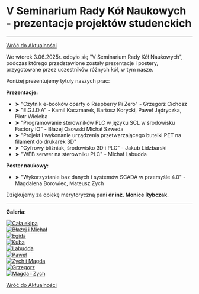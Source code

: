 # V Seminarium Rady Kół Naukowych - prezentacje projektów studenckich
---
[Wróć do Aktualności](../media.html)


We wtorek 3.06.2025r. odbyło się "V Seminarium Rady Kół Naukowych", podczas którego przedstawione zostały prezentacje i postery, przygotowane przez uczestników różnych kół, w tym nasze.

Poniżej prezentujemy tytuły naszych prac:

**Prezentacje:**
- ➤ "Czytnik e-booków oparty o Raspberry Pi Zero" - Grzegorz Cichosz
- ➤ "E.G.I.D.A" - Kamil Kaczmarek, Bartosz Korycki, Paweł Jędryczka, Piotr Wieleba
- ➤ "Programowanie sterowników PLC w języku SCL w środowisku Factory IO" - Błażej Osowski Michał Szweda
- ➤ "Projekt i wykonanie urządzenia przetwarzającego butelki PET na filament do drukarek 3D"
- ➤ "Cyfrowy bliźniak, środowisko 3D i PLC" - Jakub Lidzbarski
- ➤ "WEB serwer na sterowniku PLC" - Michał Labudda

**Poster naukowy:**
- ➤ "Wykorzystanie baz danych i systemów SCADA w przemyśle 4.0" - Magdalena Borowiec, Mateusz Zych

Dziękujemy za opiekę merytoryczną pani **dr inż. Monice Rybczak**.

---

**Galeria:**

[![Cała ekipa](https://i.postimg.cc/GtG3FjSN/cala-ekipa.jpg)](https://postimg.cc/Lg4MRjSB)  
[![Błażej i Michał](https://i.postimg.cc/d17V1FRJ/b-a-ej-micha.jpg)](https://postimg.cc/Fd44W2n6)  
[![Egida](https://i.postimg.cc/mZHrWb2w/Egida.jpg)](https://postimg.cc/bdqPQfnD)  
[![Kuba](https://i.postimg.cc/L6k6hNPg/kuba.jpg)](https://postimg.cc/3dRHcjn3)  
[![Labudda](https://i.postimg.cc/4xJ4cVvL/labudda.jpg)](https://postimg.cc/4mSTkKSV)  
[![Paweł](https://i.postimg.cc/5tyx7JR8/pawe.jpg)](https://postimg.cc/3yM5Ns7w)  
[![Zych i Magda](https://i.postimg.cc/bv5q457W/zych-magda.jpg)](https://postimg.cc/06pgwV20)  
[![Grzegorz](https://i.postimg.cc/FsXH92YQ/Grzegorz.jpg)](https://postimg.cc/NLbcDC8N)  
[![Magda i Zych](https://i.postimg.cc/kgfJvGfn/magda-zych.jpg)](https://postimg.cc/cvtGsspj)

[Wróć do Aktualności](../media.html)
